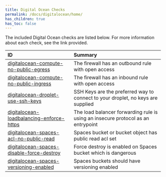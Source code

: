 ```yaml
---
title: Digital Ocean Checks
permalink: /docs/digitalocean/home/
has_children: true
has_toc: false
---
```


The included Digital Ocean checks are listed below. For more information about each check, see the link provided.

| ID  | Summary |
|:-------|:-------------|
|[digitalocean-compute-no-public-egress](/docs/digitalocean/digitalocean-compute-no-public-egress)|The firewall has an outbound rule with open access|
|[digitalocean-compute-no-public-ingress](/docs/digitalocean/digitalocean-compute-no-public-ingress)|The firewall has an inbound rule with open access|
|[digitalocean-droplet-use-ssh-keys](/docs/digitalocean/digitalocean-droplet-use-ssh-keys)|SSH Keys are the preferred way to connect to your droplet, no keys are supplied|
|[digitalocean-loadbalancing-enforce-https](/docs/digitalocean/digitalocean-loadbalancing-enforce-https)|The load balancer forwarding rule is using an insecure protocol as an entrypoint|
|[digitalocean-spaces-acl-no-public-read](/docs/digitalocean/digitalocean-spaces-acl-no-public-read)|Spaces bucket or bucket object has public read acl set|
|[digitalocean-spaces-disable-force-destroy](/docs/digitalocean/digitalocean-spaces-disable-force-destroy)|Force destroy is enabled on Spaces bucket which is dangerous|
|[digitalocean-spaces-versioning-enabled](/docs/digitalocean/digitalocean-spaces-versioning-enabled)|Spaces buckets should have versioning enabled|

